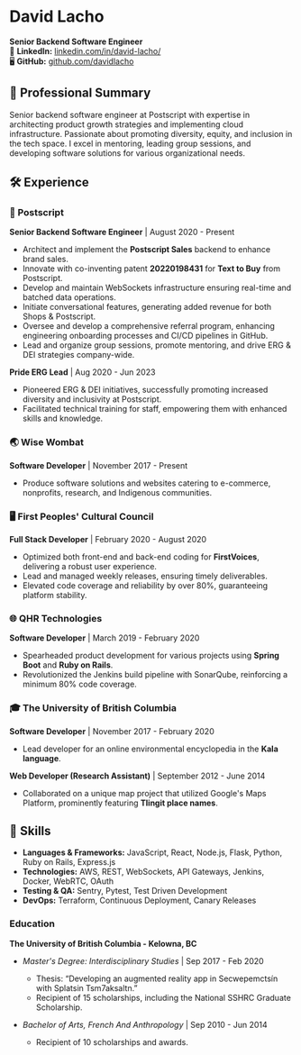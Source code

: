 # David Lacho

**Senior Backend Software Engineer**  
🔗 **LinkedIn:** [linkedin.com/in/david-lacho/](https://linkedin.com/in/david-lacho/)  
🖥️ **GitHub:** [github.com/davidlacho](https://github.com/davidlacho)  

## 💼 Professional Summary

Senior backend software engineer at Postscript with expertise in architecting product growth strategies and implementing cloud infrastructure. Passionate about promoting diversity, equity, and inclusion in the tech space. I excel in mentoring, leading group sessions, and developing software solutions for various organizational needs.

## 🛠 Experience

### 🚀 Postscript

**Senior Backend Software Engineer** | August 2020 - Present

- Architect and implement the **Postscript Sales** backend to enhance brand sales.
- Innovate with co-inventing patent **20220198431** for **Text to Buy** from Postscript.
- Develop and maintain WebSockets infrastructure ensuring real-time and batched data operations.
- Initiate conversational features, generating added revenue for both Shops & Postscript.
- Oversee and develop a comprehensive referral program, enhancing engineering onboarding processes and CI/CD pipelines in GitHub.
- Lead and organize group sessions, promote mentoring, and drive ERG & DEI strategies company-wide.

**Pride ERG Lead** | Aug 2020 - Jun 2023

- Pioneered ERG & DEI initiatives, successfully promoting increased diversity and inclusivity at Postscript.
- Facilitated technical training for staff, empowering them with enhanced skills and knowledge.

### 🌏 Wise Wombat

**Software Developer** | November 2017 - Present

- Produce software solutions and websites catering to e-commerce, nonprofits, research, and Indigenous communities.

### 🖥️ First Peoples' Cultural Council

**Full Stack Developer** | February 2020 - August 2020

- Optimized both front-end and back-end coding for **FirstVoices**, delivering a robust user experience.
- Lead and managed weekly releases, ensuring timely deliverables.
- Elevated code coverage and reliability by over 80%, guaranteeing platform stability.

### 🌐 QHR Technologies

**Software Developer** | March 2019 - February 2020

- Spearheaded product development for various projects using **Spring Boot** and **Ruby on Rails**.
- Revolutionized the Jenkins build pipeline with SonarQube, reinforcing a minimum 80% code coverage.

### 🎓 The University of British Columbia

**Software Developer** | November 2017 - February 2020

- Lead developer for an online environmental encyclopedia in the **Kala language**.

**Web Developer (Research Assistant)** | September 2012 - June 2014

- Collaborated on a unique map project that utilized Google's Maps Platform, prominently featuring **Tlingit place names**.

## 🔧 Skills

- **Languages & Frameworks:** JavaScript, React, Node.js, Flask, Python, Ruby on Rails, Express.js
- **Technologies:** AWS, REST, WebSockets, API Gateways, Jenkins, Docker, WebRTC, OAuth
- **Testing & QA:** Sentry, Pytest, Test Driven Development
- **DevOps:** Terraform, Continuous Deployment, Canary Releases

### Education

**The University of British Columbia - Kelowna, BC**

- _Master's Degree: Interdisciplinary Studies_ | Sep 2017 - Feb 2020

  - Thesis: “Developing an augmented reality app in Secwepemctsín with Splatsin Tsm7aksaltn.”
  - Recipient of 15 scholarships, including the National SSHRC Graduate Scholarship.

- _Bachelor of Arts, French And Anthropology_ | Sep 2010 - Jun 2014
  - Recipient of 10 scholarships and awards.
